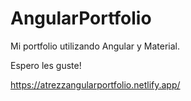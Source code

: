 # AngularPortfolio
Mi portfolio utilizando Angular y Material.

Espero les guste!


https://atrezzangularportfolio.netlify.app/
